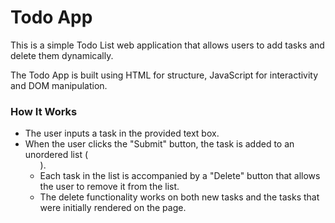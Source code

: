 <h1>Todo App</h1>
<p>This is a simple Todo List web application that allows users to add tasks and delete them dynamically.</p>
<p>The Todo App is built using HTML for structure, JavaScript for interactivity and DOM manipulation.</p>

<h3>How It Works</h3>

<ul>
  <li>The user inputs a task in the provided text box.</li>
  <li>When the user clicks the "Submit" button, the task is added to an unordered list (<ul>).</li>
  <li>Each task in the list is accompanied by a "Delete" button that allows the user to remove it from the list.</li>
  <li>The delete functionality works on both new tasks and the tasks that were initially rendered on the page.</li>
</ul>

